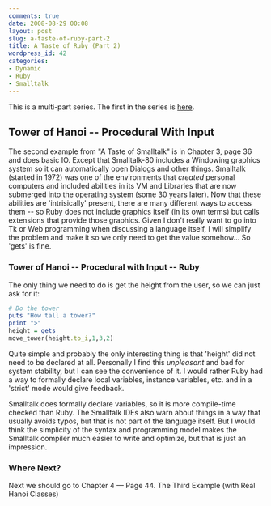 ```yaml
---
comments: true
date: 2008-08-29 00:08
layout: post
slug: a-taste-of-ruby-part-2
title: A Taste of Ruby (Part 2)
wordpress_id: 42
categories:
- Dynamic
- Ruby
- Smalltalk
---
```


This is a multi-part series.  The first in the series is [here](../../../08/28/a-taste-of-ruby).



## Tower of Hanoi -- Procedural With Input


The second example from "A Taste of Smalltalk" is in Chapter 3, page 36 and does basic IO.  Except that Smalltalk-80 includes a Windowing graphics system so it can automatically open Dialogs and other things.  Smalltalk (started in 1972) was one of the environments that _created_ personal computers and included abilities in its VM and Libraries that are now submerged into the operating system (some 30 years later).  Now that these abilities are 'intrisically' present, there are many different ways to access them -- so Ruby does not include graphics itself (in its own terms) but calls extensions that provide those graphics.  Given I don't really want to go into Tk or Web programming when discussing a language itself, I will simplify the problem and make it so we only need to get the value somehow... So 'gets' is fine.

<!-- more -->



### Tower of Hanoi -- Procedural with Input -- Ruby


The only thing we need to do is get the height from the user, so we can just ask for it:
```ruby
# Do the tower
puts "How tall a tower?"
print ">"
height = gets
move_tower(height.to_i,1,3,2)
```

Quite simple and probably the only interesting thing is that 'height' did not need to be declared at all.  Personally I find this _unpleasant_ and bad for system stability, but I can see the convenience of it.  I would rather Ruby had a way to formally declare local variables, instance variables, etc. and in a 'strict' mode would give feedback.

Smalltalk does formally declare variables, so it is more compile-time checked than Ruby.  The Smalltalk IDEs also warn about things in a way that usually avoids typos, but that is not part of the language itself.  But I would think the simplicity of the syntax and programming model makes the Smalltalk compiler much easier to write and optimize, but that is just an impression.



### Where Next?


Next we should go to Chapter 4 — Page 44. The Third Example (with Real Hanoi Classes)
